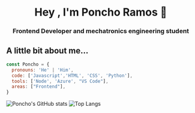 <h1 align="center">Hey , I'm Poncho Ramos 👋</h1>
<h3 align="center">Frontend Developer and mechatronics engineering student</h3>

## A little bit about me...

```javascript
const Poncho = {
  pronouns: 'He' | 'Him',
  code: ['Javascript','HTML', 'CSS', 'Python'], 
  tools: ['Node', 'Azure', "VS Code"],
  areas: ["Frontend"],
}
```
![Poncho's GitHub stats](https://github-readme-stats.vercel.app/api?username=alfonso-ramos&show_icons=true&theme=tokyonight)
![Top Langs](https://github-readme-stats.vercel.app/api/top-langs/?username=alfonso-ramos&layout=compact&theme=tokyonight)
